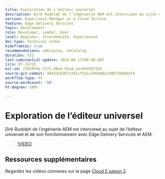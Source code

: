 ```yaml
---
title: Exploration de l’éditeur universel
description: Dirk Rudolph de l’ingénierie AEM est interviewé au sujet de l’éditeur universel et d’Edge Delivery Services.
version: Experience Manager as a Cloud Service
feature: Edge Delivery Services
topic: Development
role: Developer, Leader, User
level: Beginner, Intermediate, Experienced
doc-type: Technical Video
hidefromtoc: true
recommendations: noDisplay, noCatalog
duration: 532
last-substantial-update: 2024-06-13T00:00:00Z
jira: KT-15715
exl-id: 2f029feb-7273-48e4-91a4-2ac0bf697356
source-git-commit: 48433a5367c281cf5a1c106b08a1306f1b0e8ef4
workflow-type: ht
source-wordcount: '56'
ht-degree: 100%

---
```


# Exploration de l’éditeur universel

Dirk Rudolph de l’ingénierie AEM est interviewé au sujet de l’éditeur universel et de son fonctionnement avec Edge Delivery Services et AEM.

>[!VIDEO](https://video.tv.adobe.com/v/3429656/?learn=on)

## Ressources supplémentaires

Regardez les vidéos connexes sur la page [Cloud 5 saison 3](../cloud5-season-3.md).
